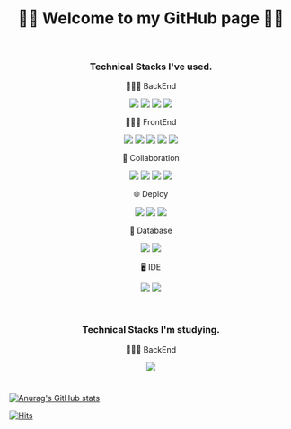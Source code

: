<h2></h2>
<h1 align="center"> 🙌🏻 Welcome to my GitHub page 🙌🏻</h1>

<!-- <h3 align="center" style="font-size:80px;"><a href="https://cookie-sock-16d.notion.site/d9b227ed68cc4c7e84f89b6a0ca0131e">&nbsp;&nbsp; 🙋🏻‍♂️ Go to my portfolio &nbsp;&nbsp;</a></h3> -->
<br/>
<h3 align="center"> &nbsp;&nbsp; Technical Stacks I've used. &nbsp;&nbsp; </h3>

<p align="center">👨🏻‍💻 BackEnd</p>
<p align="center">
<img src="https://img.shields.io/badge/Python-3776AB?style=flat-square&logo=Python&logoColor=white"/> <img src="https://img.shields.io/badge/Django-092E20?style=flat-square&logo=django&logoColor=white"/> <img src="https://img.shields.io/badge/DRF-092E20?style=flat-square&logo=django&logoColor=white"/> <img src="https://img.shields.io/badge/Java-FF160B?style=flat-square&logo=java&logoColor=white"><br>
</p>

<p align="center">👨🏻‍💻 FrontEnd</p>
<p align="center">
<img src="https://img.shields.io/badge/html5-E34F26?style=flat-square&logo=html5&logoColor=white"> <img src="https://img.shields.io/badge/css-1572B6?style=flat-square&logo=css3&logoColor=white"> <img src="https://img.shields.io/badge/Javascript-F7DF1E?style=flat-square&logo=javascript&logoColor=white"> <img src="https://img.shields.io/badge/bootstrap-7952B3?style=flat-square&logo=bootstrap&logoColor=white"/> <img src="https://img.shields.io/badge/React-61DAFB?style=flat-square&logo=react&logoColor=white"/><br>
</p>

<p align="center">👥 Collaboration</p>
<p align="center">
<img src="https://img.shields.io/badge/github-181717?style=flat-square&logo=github&logoColor=white"> <img src="https://img.shields.io/badge/notion-000000?style=flat-square&logo=notion&logoColor=white"> <img src="https://img.shields.io/badge/discord-5865F2?style=flat-square&logo=discord&logoColor=white"> <img src="https://img.shields.io/badge/slack-4A154B?style=flat-square&logo=slack&logoColor=white"><br>
</p>

<p align="center">🌐 Deploy</p>
<p align="center">
<img src="https://img.shields.io/badge/Amazon_AWS_EC2-232F3E?style=flat-square&logo=Amazon AWS&logoColor=white"/> <img src="https://img.shields.io/badge/heroku-430098?style=flat-square&logo=heroku&logoColor=white"> <img src="https://img.shields.io/badge/Github Pages-222222?style=flat-square&logo=github pages&logoColor=white"><br>
</p>

<p align="center">💾 Database</p>
<p align="center">
<img src="https://img.shields.io/badge/MySQL-4479A1?style=flat-square&logo=mysql&logoColor=white"> <img src="https://img.shields.io/badge/Firebase-FFCA28?style=flat-square&logo=firebase&logoColor=white"><br/>
</p>

<p align="center">🖥️ IDE</p>
<p align="center">
<img src="https://img.shields.io/badge/Visual Studio Code-007ACC?style=flat-square&logo=Visual Studio Code&logoColor=white"> <img src="https://img.shields.io/badge/IntelliJ IDEA-000000?style=flat-square&logo=IntelliJ IDEA&logoColor=white"><br/>
</p>
<br>


<h3 align="center">&nbsp;&nbsp; Technical Stacks I'm studying. &nbsp;&nbsp;</h3>

<p align="center">👨🏻‍💻 BackEnd</p>
<p align="center">
<img src="https://img.shields.io/badge/Spring-6DB33F?style=flat-square&logo=spring&logoColor=white">
</p>

<h1></h1>

[![Anurag's GitHub stats](https://github-readme-stats.vercel.app/api?username=khsrla9806)](https://github.com/khsrla9806/github-readme-stats)


[![Hits](https://hits.seeyoufarm.com/api/count/incr/badge.svg?url=https%3A%2F%2Fgithub.com%2Fkhsrla9806&count_bg=%23A4A4A4&title_bg=%23555555&icon=angellist.svg&icon_color=%23FFFFFF&title=visitors&edge_flat=false)](https://hits.seeyoufarm.com)
